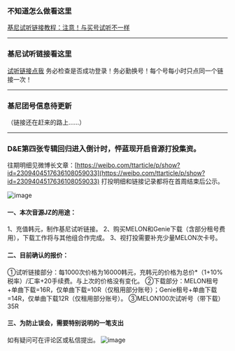### 不知道怎么做看这里
[基尼试听链接教程：注意！与买号试听不一样](https://plxd1106.gitee.io/2020/08/12/%E5%9F%BA%E5%B0%BC%E8%AF%95%E5%90%AC%E9%93%BE%E6%8E%A5%E6%95%99%E7%A8%8B.html)

****
### 基尼试听链接看这里
[试听链接点我](https://shimo.im/docs/pVXKxWpdcY88PrYJ)  务必检查是否成功登录！务必勤换号！每个号每小时只点同一个链接一次！

****
### 基尼团号信息待更新
（链接还在赶来的路上……）

****

### D&E第四张专辑回归进入倒计时，怦蓝现开启音源打投集资。
往期明细见微博长文章：[https://weibo.com/ttarticle/p/show?id=2309404517636108059033](https://weibo.com/ttarticle/p/show?id=2309404517636108059033)
打投明细和链接记录都将在首周结束后公示。

![image](https://s1.ax1x.com/2020/08/23/dwEHz9.jpg)


#### 一、本次音源JZ的用途：
1、充值韩元，制作基尼试听链接。
2、购买MELON和Genie下载（含部分租号费用），下载工作将与其他组合作完成。
3、视打投需要补充少量MELON次卡号。

#### 二、目前确认的报价：
①试听链接部分：每1000次价格为16000韩元，充韩元的价格为总价*（1+10%税率）/汇率+20手续费。与上次的价格没有变化。
②下载部分：MELON租号+单曲下载=16R，仅单曲下载=10R（仅租用部分账号）；Genie租号+单曲下载=14R，仅单曲下载12R（仅租用部分账号）。
③MELON100次试听号（带下载）35R


#### 三、为防止误会，需要特别说明的一笔支出
如有疑问可在评论区或私信提出。
![image](https://s1.ax1x.com/2020/08/23/dweyGD.png)








